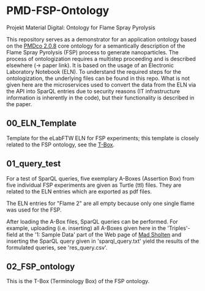 # PMD-FSP-Ontology
Projekt Material Digital: Ontology for Flame Spray Pyrolysis

This repository serves as a demonstrator for an application ontology based on the [PMDco 2.0.8](https://github.com/materialdigital/core-ontology) core ontology for a semantically description of the Flame Spray Pyrolysis (FSP) process to generate nanoparticles. The process of ontologization requires a multistep proceeding and is described elsewhere (-> paper link). It is based on the usage of an Electronic Laboratory Notebook (ELN). To understand the required steps for the ontologization, the underlying files can be found in this repo. What is not given here are the microservices used to convert the data from the ELN via the API into SparQL entries due to security reasons (IT infrastructure information is inherently in the code), but their functionality is described in the paper.

## 00_ELN_Template
Template for the eLabFTW ELN for FSP experiments; this template is closely related to the FSP ontology, see the [T-Box](#02_FSP_ontology).

## 01_query_test
For a test of SparQL queries, five exemplary A-Boxes (Assertion Box) from five individual FSP experiments are given as Turtle (ttl) files. They are related to the ELN entries which are exported as pdf files.

The ELN entries for "Flame 2" are all empty because only one single flame was used for the FSP.

After loading the A-Box files, SparQL queries can be performed. For example, uploading (i.e. inserting) all A-Boxes given here in the 'Triples'-field at the '1: Sample Data' part of the Web page of [Mad Sholten](https://madsholten.github.io/sparql-visualizer/) and inserting the SparQL query given in 'sparql_query.txt' yield the results of the formulated queries, see 'res_query.csv'.

## 02_FSP_ontology
This is the T-Box (Terminology Box) of the FSP ontology.
